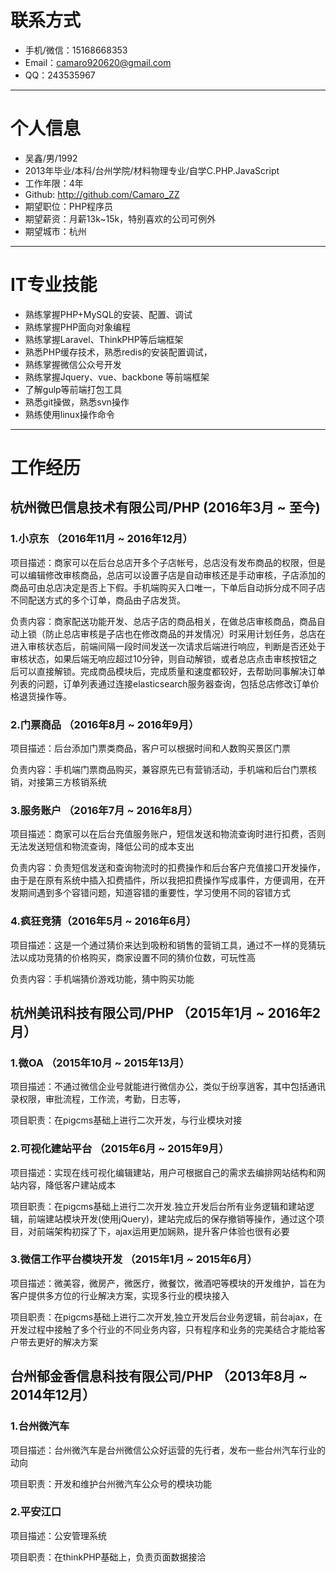 # 联系方式
- 手机/微信：15168668353
- Email：camaro920620@gmail.com
- QQ：243535967

---

# 个人信息

 - 吴鑫/男/1992 
 - 2013年毕业/本科/台州学院/材料物理专业/自学C.PHP.JavaScript
 - 工作年限：4年
 - Github: http://github.com/Camaro_ZZ 
 - 期望职位：PHP程序员
 - 期望薪资：月薪13k~15k，特别喜欢的公司可例外
 - 期望城市：杭州
 
---
# IT专业技能
 - 熟练掌握PHP+MySQL的安装、配置、调试
 - 熟练掌握PHP面向对象编程
 - 熟练掌握Laravel、ThinkPHP等后端框架
 - 熟悉PHP缓存技术，熟悉redis的安装配置调试，
 - 熟练掌握微信公众号开发
 - 熟练掌握Jquery、vue、backbone 等前端框架
 - 了解gulp等前端打包工具
 - 熟悉git操做，熟悉svn操作
 - 熟练使用linux操作命令
 
---
# 工作经历
## 杭州微巴信息技术有限公司/PHP  (2016年3月 ~ 至今)
### 1.小京东 （2016年11月 ~ 2016年12月）
 项目描述：商家可以在后台总店开多个子店帐号，总店没有发布商品的权限，但是可以编辑修改审核商品，总店可以设置子店是自动审核还是手动审核，子店添加的商品可由总店决定是否上下假。手机端购买入口唯一，下单后自动拆分成不同子店不同配送方式的多个订单，商品由子店发货。
 
 负责内容：商家配送功能开发、总店子店的商品相关，在做总店审核商品，商品自动上锁（防止总店审核是子店也在修改商品的并发情况）时采用计划任务，总店在进入审核状态后，前端间隔一段时间发送一次请求后端进行响应，判断是否还处于审核状态，如果后端无响应超过10分钟，则自动解锁，或者总店点击审核按钮之后可以直接解锁。完成商品模块后，完成质量和速度都较好，去帮助同事解决订单列表的问题，订单列表通过连接elasticsearch服务器查询，包括总店修改订单价格退货操作等。
 
### 2.门票商品 （2016年8月 ~ 2016年9月）
 项目描述：后台添加门票类商品，客户可以根据时间和人数购买景区门票
 
 负责内容：手机端门票商品购买，兼容原先已有营销活动，手机端和后台门票核销，对接第三方核销系统
### 3.服务账户 （2016年7月 ~ 2016年8月）
 项目描述：商家可以在后台充值服务账户，短信发送和物流查询时进行扣费，否则无法发送短信和物流查询，降低公司的成本支出
 
 负责内容：负责短信发送和查询物流时的扣费操作和后台客户充值接口开发操作，由于是在原有系统中插入扣费插件，所以我把扣费操作写成事件，方便调用，在开发期间遇到多个容错问题，知道容错的重要性，学习使用不同的容错方式
 
### 4.疯狂竞猜（2016年5月 ~ 2016年6月）
 项目描述：这是一个通过猜价来达到吸粉和销售的营销工具，通过不一样的竞猜玩法以成功竞猜的价格购买，商家设置不同的猜价位数，可玩性高
 
 负责内容：手机端猜价游戏功能，猜中购买功能


## 杭州美讯科技有限公司/PHP （2015年1月 ~ 2016年2月）
### 1.微OA （2015年10月 ~ 2015年13月）
 项目描述：不通过微信企业号就能进行微信办公，类似于纷享逍客，其中包括通讯录权限，审批流程，工作流，考勤，日志等，
 
 项目职责：在pigcms基础上进行二次开发，与行业模块对接
 
### 2.可视化建站平台 （2015年6月 ~ 2015年9月）
 项目描述：实现在线可视化编辑建站，用户可根据自己的需求去编排网站结构和网站内容，降低客户建站成本
 
 项目职责：在pigcms基础上进行二次开发.独立开发后台所有业务逻辑和建站逻辑，前端建站模块开发(使用jQuery)，建站完成后的保存撤销等操作，通过这个项目，对前端架构初探了下，ajax运用更加娴熟，提升客户体验也很有必要
 
### 3.微信工作平台模块开发 （2015年1月 ~ 2015年6月）
 项目描述：微美容，微房产，微医疗，微餐饮，微酒吧等模块的开发维护，旨在为客户提供多方位的行业解决方案，实现多行业的模块接入
 
 项目职责：在pigcms基础上进行二次开发,独立开发后台业务逻辑，前台ajax，在开发过程中接触了多个行业的不同业务内容，只有程序和业务的完美结合才能给客户带去更好的解决方案
 
## 台州郁金香信息科技有限公司/PHP （2013年8月 ~ 2014年12月）
### 1.台州微汽车
 项目描述：台州微汽车是台州微信公众好运营的先行者，发布一些台州汽车行业的动向
 
 项目职责：开发和维护台州微汽车公众号的模块功能

### 2.平安江口
 项目描述：公安管理系统
 
 项目职责：在thinkPHP基础上，负责页面数据接洽
